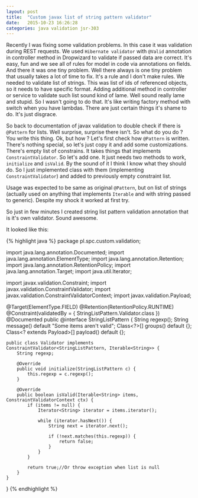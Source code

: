```yaml
---
layout: post
title:  "Custom javax list of string pattern validator"
date:   2015-10-23 16:26:28
categories: java validation jsr-303
---
```


Recently I was fixing some validation problems. In this case it was validation during REST requests. We used ```Hibernate validator``` with ```@Valid``` annotation in controller method in Dropwizard to validate if passed data are correct. It's easy, fun and we see all of rules for model in code via annotations on fields. And there it was one tiny problem. Well there always is one tiny problem that usually takes a lot of time to fix. It's a rule and I don't make rules. We needed to validate list of strings. This was list of ids of referenced objects, so it needs to have specific format. Adding additional method in controller or service to validate such list sound kind of lame. Well sound really lame and stupid. So I wasn't going to do that. It's like writing factory method with switch when you have lambdas. There are just certain things it's shame to do. It's just disgrace.

So back to documentation of javax validation to double check if there is ```@Pattern``` for lists. Well surprise, surprise there isn't. So what do you do ? You write this thing. Ok, but how ? Let's first check how ```@Pattern``` is written. There's nothing special, so let's just copy it and add some customizations. There's empty list of constrains. It takes things that implements ```ConstraintValidator```. So let's add one. It just needs two methods to work, ```initialize``` and ```isValid```. By the sound of it I think I know what they should do. So I just implemented class with them (implementing ```ConstraintValidator```) and added to previously empty constraint list.

Usage was expected to be same as original ```@Pattern```, but on list of strings (actually used on anything that implements ```Iterable``` and with string passed to generic). Despite my shock it worked at first try.

So just in few minutes I created string list pattern validation annotation that is it's own validator. Sound awesome. 

It looked like this:

{% highlight java %}
package pl.spc.custom.validation;

import java.lang.annotation.Documented;
import java.lang.annotation.ElementType;
import java.lang.annotation.Retention;
import java.lang.annotation.RetentionPolicy;
import java.lang.annotation.Target;
import java.util.Iterator;

import javax.validation.Constraint;
import javax.validation.ConstraintValidator;
import javax.validation.ConstraintValidatorContext;
import javax.validation.Payload;

@Target(ElementType.FIELD)
@Retention(RetentionPolicy.RUNTIME)
@Constraint(validatedBy = { StringListPattern.Validator.class })
@Documented
public @interface StringListPattern {
    String regexp();
    String message() default "Some items aren't valid";
    Class<?>[] groups() default {};
    Class<? extends Payload>[] payload() default {};

    public class Validator implements ConstraintValidator<StringListPattern, Iterable<String>> {
        String regexp;

        @Override
        public void initialize(StringListPattern c) {
            this.regexp = c.regexp();
        }

        @Override
        public boolean isValid(Iterable<String> items, ConstraintValidatorContext ctx) {
            if (items != null) {
                Iterator<String> iterator = items.iterator();

                while (iterator.hasNext()) {
                    String next = iterator.next();

                    if (!next.matches(this.regexp)) {
                        return false;
                    }
                }
            }

            return true;//Or throw exception when list is null
        }
    }
}
{% endhighlight %}